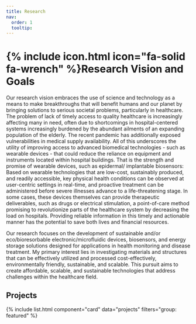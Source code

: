 ```yaml
---
title: Research
nav:
  order: 1
  tooltip: 
---
```


# {% include icon.html icon="fa-solid fa-wrench" %}Research Vision and Goals

Our research vision embraces the use of science and technology as a means to make breakthroughs that will benefit humans and our planet by bringing solutions to serious societal problems, particularly in healthcare. The problem of lack of timely access to quality healthcare is increasingly affecting many in need, often due to shortcomings in hospital-centered systems increasingly burdened by the abundant ailments of an expanding population of the elderly. The recent pandemic has additionally exposed vulnerabilities in medical supply availability. All of this underscores the utility of improving access to advanced biomedical technologies - such as wearable devices - that could reduce the reliance on equipment and instruments located within hospital buildings. That is the strength and promise of wearable devices, such as epidermal/ implantable biosensors: Based on wearable technologies that are low-cost, sustainably produced, and readily accessible, key physical health conditions can be observed at user-centric settings in real-time, and proactive treatment can be administered before severe illnesses advance to a life-threatening stage. In some cases, these devices themselves can provide therapeutic deliverables, such as drugs or electrical stimulation, a point-of-care method promising to revolutionize parts of the healthcare system by decreasing the load on hospitals. Providing reliable information in this timely and actionable manner has the potential to save both lives and financial resources. 

Our research focuses on the development of sustainable and/or eco/bioresorbable electronic/microfluidic devices, biosensors, and energy storage solutions designed for applications in health monitoring and disease treatment. My primary interest lies in investigating materials and structures that can be effectively utilized and processed cost-effectively, environmentally friendly, sustainable, and scalable. This pursuit aims to create affordable, scalable, and sustainable technologies that address challenges within the healthcare field.

## Projects

{% include list.html component="card" data="projects" filters="group: featured" %}



